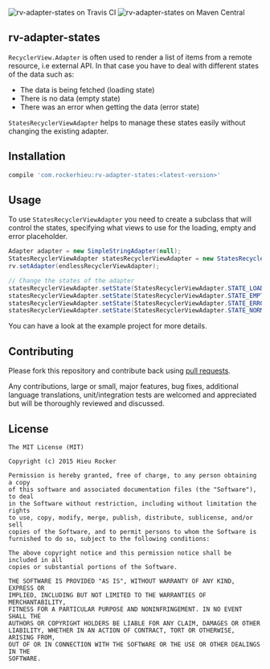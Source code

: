 ![rv-adapter-states on Travis CI](https://travis-ci.org/rockerhieu/rv-adapter-states.png?branch=master) ![rv-adapter-states on Maven Central](https://maven-badges.herokuapp.com/maven-central/com.rockerhieu/rv-adapter-states/badge.svg)

## rv-adapter-states

`RecyclerView.Adapter` is often used to render a list of items from a remote resource, i.e external API. In that case
you have to deal with different states of the data such as:
* The data is being fetched (loading state)
* There is no data (empty state)
* There was an error when getting the data (error state)

`StatesRecyclerViewAdapter` helps to manage these states easily without changing the existing adapter.

## Installation

```groovy
compile 'com.rockerhieu:rv-adapter-states:<latest-version>'
```

## Usage

To use `StatesRecyclerViewAdapter` you need to create a subclass that will control the states, specifying what views to use for the loading, empty and error placeholder.

```java
Adapter adapter = new SimpleStringAdapter(null);
StatesRecyclerViewAdapter statesRecyclerViewAdapter = new StatesRecyclerViewAdapter(adapter, loadingView, emptyView, errorView);
rv.setAdapter(endlessRecyclerViewAdapter);

// Change the states of the adapter
statesRecyclerViewAdapter.setState(StatesRecyclerViewAdapter.STATE_LOADING);
statesRecyclerViewAdapter.setState(StatesRecyclerViewAdapter.STATE_EMPTY);
statesRecyclerViewAdapter.setState(StatesRecyclerViewAdapter.STATE_ERROR);
statesRecyclerViewAdapter.setState(StatesRecyclerViewAdapter.STATE_NORMAL);
```

You can have a look at the example project for more details.

## Contributing

Please fork this repository and contribute back using
[pull requests](https://github.com/rockerhieu/rv-adapter-states/pulls).

Any contributions, large or small, major features, bug fixes, additional
language translations, unit/integration tests are welcomed and appreciated
but will be thoroughly reviewed and discussed.

## License

```
The MIT License (MIT)

Copyright (c) 2015 Hieu Rocker

Permission is hereby granted, free of charge, to any person obtaining a copy
of this software and associated documentation files (the "Software"), to deal
in the Software without restriction, including without limitation the rights
to use, copy, modify, merge, publish, distribute, sublicense, and/or sell
copies of the Software, and to permit persons to whom the Software is
furnished to do so, subject to the following conditions:

The above copyright notice and this permission notice shall be included in all
copies or substantial portions of the Software.

THE SOFTWARE IS PROVIDED "AS IS", WITHOUT WARRANTY OF ANY KIND, EXPRESS OR
IMPLIED, INCLUDING BUT NOT LIMITED TO THE WARRANTIES OF MERCHANTABILITY,
FITNESS FOR A PARTICULAR PURPOSE AND NONINFRINGEMENT. IN NO EVENT SHALL THE
AUTHORS OR COPYRIGHT HOLDERS BE LIABLE FOR ANY CLAIM, DAMAGES OR OTHER
LIABILITY, WHETHER IN AN ACTION OF CONTRACT, TORT OR OTHERWISE, ARISING FROM,
OUT OF OR IN CONNECTION WITH THE SOFTWARE OR THE USE OR OTHER DEALINGS IN THE
SOFTWARE.
```

